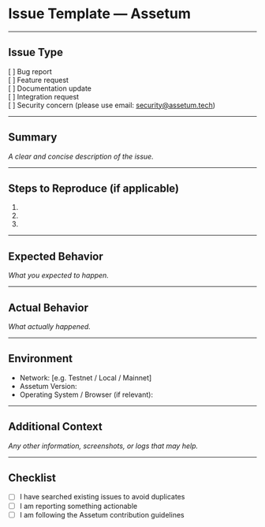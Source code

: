 # Issue Template — Assetum

---

## Issue Type  
[ ] Bug report  
[ ] Feature request  
[ ] Documentation update  
[ ] Integration request  
[ ] Security concern (please use email: security@assetum.tech)

---

## Summary  
*A clear and concise description of the issue.*

---

## Steps to Reproduce (if applicable)  
1.  
2.  
3.  

---

## Expected Behavior  
*What you expected to happen.*

---

## Actual Behavior  
*What actually happened.*

---

## Environment  
- Network: [e.g. Testnet / Local / Mainnet]  
- Assetum Version:  
- Operating System / Browser (if relevant):  

---

## Additional Context  
*Any other information, screenshots, or logs that may help.*

---

## Checklist  
- [ ] I have searched existing issues to avoid duplicates  
- [ ] I am reporting something actionable  
- [ ] I am following the Assetum contribution guidelines
